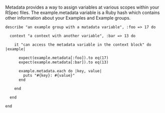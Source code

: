 Metadata provides a way to assign variables at various scopes within your RSpec files. The example.metadata variable is a Ruby hash which contains other information about your Examples and Example groups.

```
describe "an example group with a matadata variable", :foo => 17 do

  context "a context with another variable", :bar => 13 do

    it "can access the metadata variable in the context block" do |example|

      expect(example.metadata[:foo]).to eq(17)
      expect(example.metadata[:bar]).to eq(13)

      example.metadata.each do |key, value|
        puts "#{key}: #{value}"
      end

    end

  end

end
```
